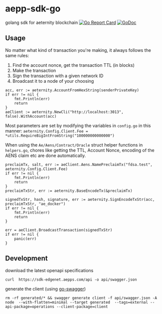 # aepp-sdk-go

golang sdk for aeternity blockchain
[![Go Report Card](https://goreportcard.com/badge/github.com/aeternity/aepp-sdk-go)](https://goreportcard.com/report/github.com/aeternity/aepp-sdk-go) [![GoDoc](https://godoc.org/github.com/aeternity/aepp-sdk-go?status.svg)](https://godoc.org/github.com/aeternity/aepp-sdk-go)


## Usage
No matter what kind of transaction you're making, it always follows the same rules:
1. Find the account nonce, get the transaction TTL (in blocks)
2. Make the transaction
3. Sign the transaction with a given network ID
4. Broadcast it to a node of your choosing

```
acc, err := aeternity.AccountFromHexString(senderPrivateKey)
if err != nil {
    fmt.Println(err)
    return
}
aeClient := aeternity.NewCli("http://localhost:3013", false).WithAccount(acc)
```

Most parameters are set by modifying the variables in `config.go` in this manner:
`aeternity.Config.Client.Fee = *utils.RequireBigIntFromString("100000000000000")`

When using the `Ae/Aens/Contract/Oracle` struct helper functions in `helpers.go`, chores like getting the TTL, Account Nonce, encoding of the AENS claim etc are done automatically.
```
preclaimTx, salt, err := aeClient.Aens.NamePreclaimTx("fdsa.test", aeternity.Config.Client.Fee)
if err != nil {
    fmt.Println(err)
    return
}
preclaimTxStr, err := aeternity.BaseEncodeTx(&preclaimTx)

signedTxStr, hash, signature, err := aeternity.SignEncodeTxStr(acc, preclaimTxStr, "ae_docker")
if err != nil {
    fmt.Println(err)
    return
}

err = aeClient.BroadcastTransaction(signedTxStr)
if err != nil {
    panic(err)
}
```

## Development

download the latest openapi specifications

```
curl  https://sdk-edgenet.aepps.com/api -o api/swagger.json    
```

generate the client (using [go-swagger](https://github.com/go-swagger/go-swagger))

```
rm -rf generated/* && swagger generate client -f api/swagger.json -A node  --with-flatten=minimal --target generated  --tags=external --api-package=operations --client-package=client
```
